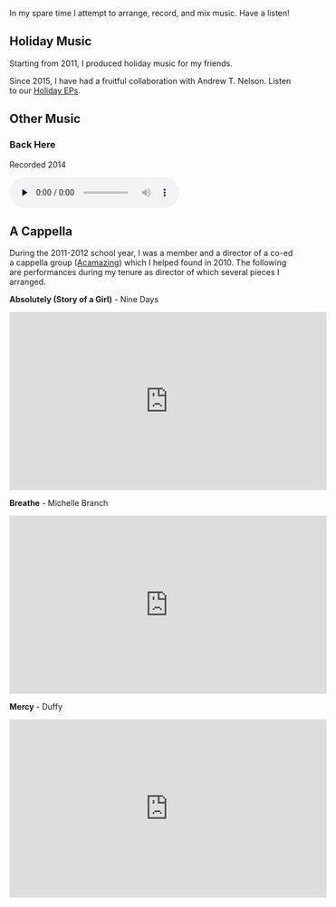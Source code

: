 
In my spare time I attempt to arrange, record, and mix music. Have a listen!

## Holiday Music

Starting from 2011, I produced holiday music for my friends. 



Since 2015, I have had a fruitful collaboration with Andrew T. Nelson. Listen to our [Holiday EPs](https://mwang87.github.io/MingAndAndrewHoliday/).

## Other Music

### Back Here

Recorded 2014

<audio controls="" preload="none">
  <source src="https://www.dropbox.com/s/cib5dgf3kgs3fe0/backhere%20v9.mp3?dl=1" type="audio/mpeg"> Your browser does not support the audio element.
</audio>



## A Cappella

During the 2011-2012 school year, I was a member and a director of a co-ed a cappella group ([Acamazing](https://www.youtube.com/channel/UC8tzvu0mYhVS3QoyMXxguSA)) which I helped found in 2010. The following are performances during my tenure as director of which several pieces I arranged.

**Absolutely (Story of a Girl)** - Nine Days

<iframe width="560" height="315" src="http://www.youtube.com/embed/XVhXE49LekE" frameborder="0" allowfullscreen></iframe>

**Breathe** - Michelle Branch

<iframe width="560" height="315" src="http://www.youtube.com/embed/Pzc2V4rjuI0" frameborder="0" allowfullscreen></iframe>

**Mercy** - Duffy

<iframe width="560" height="315" src="http://www.youtube.com/embed/j5kNVfkGUpQ" frameborder="0" allowfullscreen></iframe>
